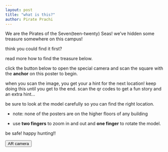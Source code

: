 ```yaml
---
layout: post
title: "what is this?"
author: Pirate Prachi
---
```


We are the Pirates of the Seven(teen-twenty) Seas! we’ve hidden some treasure somewhere on this campus!

think you could find it first?

read more how to find the treasure below.

click the button below to open the special camera and scan the square with the **anchor** on this poster to begin.

when you scan the image, you get your a hint for the next location! keep doing this until you get to the end. scan the qr codes to get a fun story and an extra hint...

be sure to look at the model carefully so you can find the right location.

- note: none of the posters are on the higher floors of any building

- use **two fingers** to zoom in and out and **one finger** to rotate the model.

be safe! happy hunting!!

<button type="button" onclick="openTab('https://robots-make-art-too.github.io/Group-Pirates/ar-camera.html')">AR camera</button>

<script>
function openTab(url) {
const link = document.createElement('a');
link.href = url;
link.target = '\_blank';
document.body.appendChild(link);
link.click();
link.remove();
}
</script>
